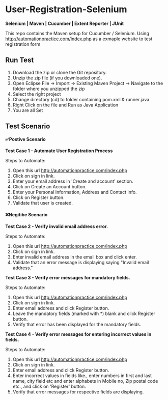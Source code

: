 # User-Registration-Selenium
**Selenium | Maven | Cucumber | Extent Reporter | JUnit**

This repo contains the Maven setup for Cucumber / Selenium.
Using http://automationpractice.com/index.php as a exmaple website to test registration form



## Run Test
1. Download the zip or clone the Git repository.
2. Unzip the zip file (if you downloaded one).
3. Open Eclipse File -> Import -> Existing Maven Project -> Navigate to the folder where you unzipped the zip
4. Select the right project
5. Change directory (cd) to folder containing pom.xml & runner.java
6. Right Click on the file and Run as Java Application
7. You are all Set

## Test Scenario
#### :white_check_mark:Postive Scenario
**Test Case 1 - Automate User Registration Process**

Steps to Automate:
1. Open this url  http://automationpractice.com/index.php
2. Click on sign in link.
3. Enter your email address in 'Create and account' section.
4. Click on Create an Account button.
5. Enter your Personal Information, Address and Contact info.
6. Click on Register button.
7. Validate that user is created.

#### :x:Negitibe Scenario
**Test Case 2 - Verify invalid email address error.**

Steps to Automate:
1. Open this url  http://automationpractice.com/index.php
2. Click on sign in link.
3. Enter invalid email address in the email box and click enter.
4. Validate that an error message is displaying saying "Invalid email address."


**Test Case 3 - Verify error messages for mandatory fields.**

Steps to Automate:
1. Open this url  http://automationpractice.com/index.php
2. Click on sign in link.
3. Enter email address and click Register button.
4. Leave the mandatory fields (marked with *) blank and click Register button.
5. Verify that error has been displayed for the mandatory fields.


**Test Case 4 - Verify error messages for entering incorrect values in fields.**

Steps to Automate:
1. Open this url  http://automationpractice.com/index.php
2. Click on sign in link.
3. Enter email address and click Register button.
4. Enter incorrect values in fields like., enter numbers in first and last name, city field etc and enter alphabets in Mobile no, Zip postal code etc., and click on 'Register' button.
5. Verify that error messages for respective fields are displaying.
